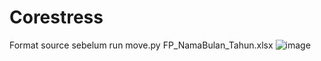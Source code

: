 # Corestress

Format source sebelum run move.py
FP_NamaBulan_Tahun.xlsx
![image](https://github.com/user-attachments/assets/57018077-b4c2-4ddd-8a9b-77c2bfff30c2)
